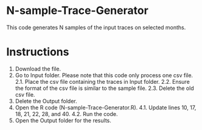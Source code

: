 # N-sample-Trace-Generator
This code generates N samples of the input traces on selected months.

# Instructions
1. Download the file.
2. Go to Input folder. Please note that this code only process one csv file.
2.1. Place the csv file containing the traces in Input folder.
2.2. Ensure the format of the csv file is similar to the sample file.
2.3. Delete the old csv file.
3. Delete the Output folder.
4. Open the R code (N-sample-Trace-Generator.R).
4.1. Update lines 10, 17, 18, 21, 22, 28, and 40.
4.2. Run the code.
5. Open the Output folder for the results.
